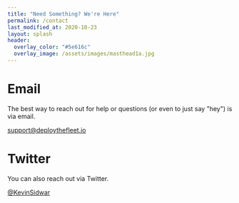 ```yaml
---
title: "Need Something? We're Here"
permalink: /contact
last_modified_at: 2020-10-23
layout: splash
header:
  overlay_color: "#5e616c"
  overlay_image: /assets/images/masthead1a.jpg
---
```


# Email

The best way to reach out for help or questions (or even to just say "hey") is via email.

<a href='&#109;&#97;&#105;l&#116;o&#58;&#37;73&#117;p&#112;&#111;%72&#116;&#64;dep&#108;oyt%&#54;8%65fle&#101;t&#46;io'>&#115;&#117;pp&#111;rt&#64;d&#101;p&#108;o&#121;th&#101;fle&#101;t&#46;io</a>

# Twitter

You can also reach out via Twitter.

[@KevinSidwar](https://twitter.com/kevinsidwar)